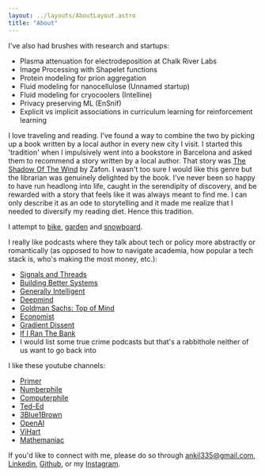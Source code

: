 ```yaml
---
layout: ../layouts/AboutLayout.astro
title: "About"
---
```


I've also had brushes with research and startups:

- Plasma attenuation for electrodeposition at Chalk River Labs
- Image Processing with Shapelet functions
- Protein modeling for prion aggregation
- Fluid modeling for nanocellulose (Unnamed startup)
- Fluid modeling for cryocoolers (Intelline)
- Privacy preserving ML (EnSnif)
- Explicit vs implicit associations in curriculum learning for reinforcement learning

I love traveling and reading. I've found a way to combine the two by picking up a book written by a local author in every new city I visit. I started this 'tradition' when I impulsively went into a bookstore in Barcelona and asked them to recommend a story written by a local author. That story was [The Shadow Of The Wind](https://www.amazon.com/Shadow-Wind-Carlos-Ruiz-Zaf%C3%B3n/dp/0143034901) by Zafon. I wasn't too sure I would like this genre but the librarian was genuinely delighted by the book. I've never been so happy to have run headlong into life, caught in the serendipity of discovery, and be rewarded with a story that feels like it was always meant to find me. I can only describe it as an ode to storytelling and it made me realize that I needed to diversify my reading diet. Hence this tradition.

I attempt to [bike](/posts/marathon/), [garden](https://www.instagram.com/p/Cpb-G-rONm9/?igshid=MmU2YjMzNjRlOQ==) and [snowboard](https://www.instagram.com/p/Cpb9Hj3uPPW/?igshid=MmU2YjMzNjRlOQ==).

I really like podcasts where they talk about tech or policy more abstractly or romantically (as opposed to how to navigate academia, how popular a tech stack is, who's making the most money, etc.):

- [Signals and Threads](https://signalsandthreads.com/)
- [Building Better Systems](https://galois.com/blog/2020/11/introducing-the-building-better-systems-podcast/)
- [Generally Intelligent](https://generallyintelligent.com/podcast/)
- [Deepmind](https://www.deepmind.com/the-podcast)
- [Goldman Sachs: Top of Mind](https://www.goldmansachs.com/intelligence/series/top-of-mind/)
- [Economist](https://www.economist.com/podcasts)
- [Gradient Dissent](https://podcasts.apple.com/us/podcast/gradient-dissent-exploring-machine-learning-ai-deep/id1504567418)
- [If I Ran The Bank](https://podcast.fispan.com/public/87/If-I-Ran-the-Bank-d6b5c9b3)
- I would list some true crime podcasts but that's a rabbithole neither of us want to go back into

I like these youtube channels:

- [Primer](https://www.youtube.com/@PrimerBlobs)
- [Numberphile](https://www.youtube.com/@numberphile)
- [Computerphile](https://www.youtube.com/@Computerphile)
- [Ted-Ed](https://www.youtube.com/@TEDEd)
- [3Blue1Brown](https://www.youtube.com/@3blue1brown)
- [OpenAI](https://www.youtube.com/@OpenAI)
- [ViHart](https://www.youtube.com/@Vihart)
- [Mathemaniac](https://www.youtube.com/@mathemaniac)

If you'd like to connect with me, please do so through [ankil335@gmail.com](mailto:ankil335@gmail.com), [Linkedin](https://linkedin.com/in/ankil-patel), [Github](https://github.com/AnkilP), or my [Instagram](https://instagram.com/randommoleculez).

